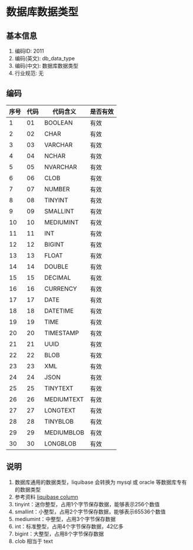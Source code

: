 # 数据库数据类型

## 基本信息

1. 编码ID: 2011
2. 编码(英文): db_data_type
3. 编码(中文): 数据库数据类型
4. 行业规范: 无

## 编码

| 序号 | 代码 | 代码含义   | 是否有效 |
| ---- | ---- | ---------- | -------- |
| 1    | 01   | BOOLEAN    | 有效     |
| 2    | 02   | CHAR       | 有效     |
| 3    | 03   | VARCHAR    | 有效     |
| 4    | 04   | NCHAR      | 有效     |
| 5    | 05   | NVARCHAR   | 有效     |
| 6    | 06   | CLOB       | 有效     |
| 7    | 07   | NUMBER     | 有效     |
| 8    | 08   | TINYINT    | 有效     |
| 9    | 09   | SMALLINT   | 有效     |
| 10   | 10   | MEDIUMINT  | 有效     |
| 11   | 11   | INT        | 有效     |
| 12   | 12   | BIGINT     | 有效     |
| 13   | 13   | FLOAT      | 有效     |
| 14   | 14   | DOUBLE     | 有效     |
| 15   | 15   | DECIMAL    | 有效     |
| 16   | 16   | CURRENCY   | 有效     |
| 17   | 17   | DATE       | 有效     |
| 18   | 18   | DATETIME   | 有效     |
| 19   | 19   | TIME       | 有效     |
| 20   | 20   | TIMESTAMP  | 有效     |
| 21   | 21   | UUID       | 有效     |
| 22   | 22   | BLOB       | 有效     |
| 23   | 23   | XML        | 有效     |
| 24   | 24   | JSON       | 有效     |
| 25   | 25   | TINYTEXT   | 有效     |
| 26   | 26   | MEDIUMTEXT | 有效     |
| 27   | 27   | LONGTEXT   | 有效     |
| 28   | 28   | TINYBLOB   | 有效     |
| 29   | 29   | MEDIUMBLOB | 有效     |
| 30   | 30   | LONGBLOB   | 有效     |

## 说明

1. 数据库通用的数据类型，liquibase 会转换为 mysql 或 oracle 等数据库专有的数据类型
2. 参考资料 [liquibase column](https://docs.liquibase.com/change-types/nested-tags/column.html)
3. tinyint：迷你整型，占用1个字节保存数据，能够表示256个数值
4. smallint：小整型，占用2个字节保存数据，能够表示65536个数值
5. mediumint：中整型，占用3个字节保存数据
6. int：标准整型，占用4个字节保存数据，42亿多
7. bigint：大整型，占用8个字节保存数据
8. clob 相当于 text